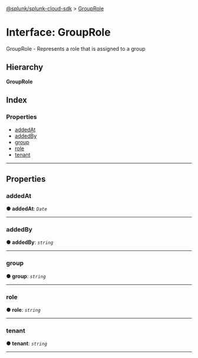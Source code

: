 [@splunk/splunk-cloud-sdk](../README.md) > [GroupRole](../interfaces/grouprole.md)

# Interface: GroupRole

GroupRole - Represents a role that is assigned to a group

## Hierarchy

**GroupRole**

## Index

### Properties

* [addedAt](grouprole.md#addedat)
* [addedBy](grouprole.md#addedby)
* [group](grouprole.md#group)
* [role](grouprole.md#role)
* [tenant](grouprole.md#tenant)

---

## Properties

<a id="addedat"></a>

###  addedAt

**● addedAt**: *`Date`*

___
<a id="addedby"></a>

###  addedBy

**● addedBy**: *`string`*

___
<a id="group"></a>

###  group

**● group**: *`string`*

___
<a id="role"></a>

###  role

**● role**: *`string`*

___
<a id="tenant"></a>

###  tenant

**● tenant**: *`string`*

___

